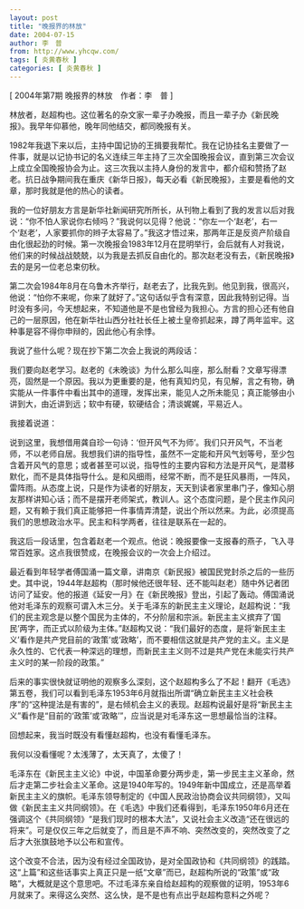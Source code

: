 ```yaml
---
layout: post
title: "晚报界的林放"
date: 2004-07-15
author: 李　普
from: http://www.yhcqw.com/
tags: [ 炎黄春秋 ]
categories: [ 炎黄春秋 ]
---
```



[ 2004年第7期 晚报界的林放　作者：李　普 ]

林放者，赵超构也。这位著名的杂文家一辈子办晚报，而且一辈子办《新民晚报》。我早年仰慕他，晚年同他结交，都同晚报有关。


1982年我退下来以后，主持中国记协的王揖要我帮忙。我在记协挂名主要做了一件事，就是以记协书记的名义连续三年主持了三次全国晚报会议，直到第三次会议上成立全国晚报协会为止。这三次我以主持人身份的发言中，都介绍和赞扬了赵老。抗日战争期间我在重庆《新华日报》，每天必看《新民晚报》，主要是看他的文章，那时我就是他的热心的读者。


我的一位好朋友方言是新华社新闻研究所所长，从刊物上看到了我的发言以后对我说：“你不怕人家说你右倾吗？”我说何以见得？他说：“你左一个‘赵老’，右一个‘赵老’，人家要抓你的辫子太容易了。”我这才悟过来，那两年正是反资产阶级自由化很起劲的时候。第一次晚报会1983年12月在昆明举行，会后就有人对我说，他们来的时候战战兢兢，以为我是去抓反自由化的。那次赵老没有去，《新民晚报》去的是另一位老总束仞秋。


第二次会1984年8月在乌鲁木齐举行，赵老去了，比我先到。他见到我，很高兴，他说：“怕你不来呢，你来了就好了。”这句话似乎含有深意，因此我特别记得。当时没有多问，今天想起来，不知道他是不是也曾经为我担心。方言的担心还有他自己的一层原因，他在新华社山西分社社长任上被土皇帝抓起来，蹲了两年监牢。这种事是容不得你申辩的，因此他心有余悸。

我说了些什么呢？现在抄下第二次会上我说的两段话：


我们要向赵老学习。赵老的《未晚谈》为什么那么叫座，那么耐看？文章写得漂亮，固然是一个原因。我以为更重要的是，他有真知灼见，有见解，言之有物，确实能从一件事件中看出其中的道理，发挥出来，能见人之所未能见；真正能够由小讲到大，由近讲到远；软中有硬，软硬结合；清谈娓娓，平易近人。

我接着说道：


说到这里，我想借用龚自珍一句诗：‘但开风气不为师’。我们只开风气，不当老师，不以老师自居。我想我们讲的指导性，虽然不一定能和开风气划等号，至少包含着开风气的意思；或者甚至可以说，指导性的主要内容和方法是开风气，是潜移默化，而不是具体指导什么。是和风细雨，经常不断，而不是狂风暴雨，一阵风，雷阵雨。从态度上说，只是作为读者的好朋友，天天到读者家里串门子，像知心朋友那样讲知心话；而不是摆开老师架式，教训人。这个态度问题，是个民主作风问题，又有赖于我们真正能够把一件事情弄清楚，说出个所以然来。为此，必须提高我们的思想政治水平。民主和科学两者，往往是联系在一起的。

我这后一段话里，包含着赵老一个观点。他说：晚报要像一支报春的燕子，飞入寻常百姓家。这点我很赞成，在晚报会议的一次会上介绍过。


最近看到年轻学者傅国涌一篇文章，讲南京《新民报》被国民党封杀之后的一些历史。其中说，1944年赵超构（那时候他还很年轻、还不能叫赵老）随中外记者团访问了延安。他的报道《延安一月》在《新民晚报》登出，引起了轰动。傅国涌说他对毛泽东的观察可谓入木三分。关于毛泽东的新民主主义理论，赵超构说：“我们的民主观念是以整个国民为主体的，不分阶层和宗派。新民主主义摈弃了‘国民’两字，而正式以阶级为主体。”赵超构又说：“我们最好的态度，是将‘新民主主义’看作是共产党目前的‘政策’或‘政略’，而不要相信这就是共产党的主义。主义是永久性的、它代表一种深远的理想，而新民主主义则不过是共产党在未能实行共产主义时的某一阶段的政策。”


后来的事实很快就证明他的观察多么深刻，这个赵超构多么了不起！翻开《毛选》第五卷，我们可以看到毛泽东1953年6月就指出所谓“确立新民主主义社会秩序”的“这种提法是有害的”，是右倾机会主义的表现。赵超构说最好是将“新民主主义”看作是“目前的‘政策’或‘政略’”，应当说是对毛泽东这一思想最恰当的注释。

回想起来，我当时既没有看懂赵超构，也没有看懂毛泽东。

我何以没看懂呢？太浅薄了，太天真了，太傻了！


毛泽东在《新民主主义论》中说，中国革命要分两步走，第一步民主主义革命，然后才走第二步社会主义革命。这是1940年写的。1949年新中国成立，还是高举着新民主主义的旗帜。毛泽东领导制定的《中国人民政治协商会议共同纲领》，又叫做《新民主主义共同纲领》。在《毛选》中我们还看得到，毛泽东1950年6月还在强调这个《共同纲领》“是我们现时的根本大法”，又说社会主义改造“还在很远的将来”。可是仅仅三年之后就变了，而且是不声不响、突然改变的，突然改变了之后才大张旗鼓地予以公布和宣传。


这个改变不合法，因为没有经过全国政协，是对全国政协和《共同纲领》的践踏。这“上篇”和这些话事实上真正只是一纸“文章”而已，赵超构所说的“政策”或“政略”，大概就是这个意思吧。不过毛泽东亲自给赵超构的观察做的证明，1953年6月就来了。来得这么突然、这么快，是不是也有点出乎赵超构意料之外呢？


